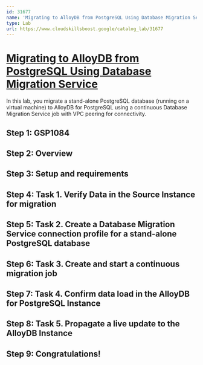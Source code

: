 ```yaml
---
id: 31677
name: 'Migrating to AlloyDB from PostgreSQL Using Database Migration Service'
type: Lab
url: https://www.cloudskillsboost.google/catalog_lab/31677
---
```


# [Migrating to AlloyDB from PostgreSQL Using Database Migration Service](https://www.cloudskillsboost.google/catalog_lab/31677)

In this lab, you migrate a stand-alone PostgreSQL database (running on a virtual machine) to AlloyDB for PostgreSQL using a continuous Database Migration Service job with VPC peering for connectivity.

## Step 1: GSP1084

## Step 2: Overview

## Step 3: Setup and requirements

## Step 4: Task 1. Verify Data in the Source Instance for migration

## Step 5: Task 2. Create a Database Migration Service connection profile for a stand-alone PostgreSQL database

## Step 6: Task 3. Create and start a continuous migration job

## Step 7: Task 4. Confirm data load in the AlloyDB for PostgreSQL Instance

## Step 8: Task 5. Propagate a live update to the AlloyDB Instance

## Step 9: Congratulations!
